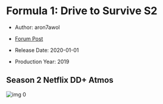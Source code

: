 # Formula 1: Drive to Survive S2

* Author: aron7awol

* [Forum Post](https://www.avsforum.com/threads/bass-eq-for-filtered-movies.2995212/post-59326722)

* Release Date: 2020-01-01
* Production Year: 2019

## Season 2 Netflix DD+ Atmos

![img 0](https://i.imgur.com/YM39OOQ.jpg)

